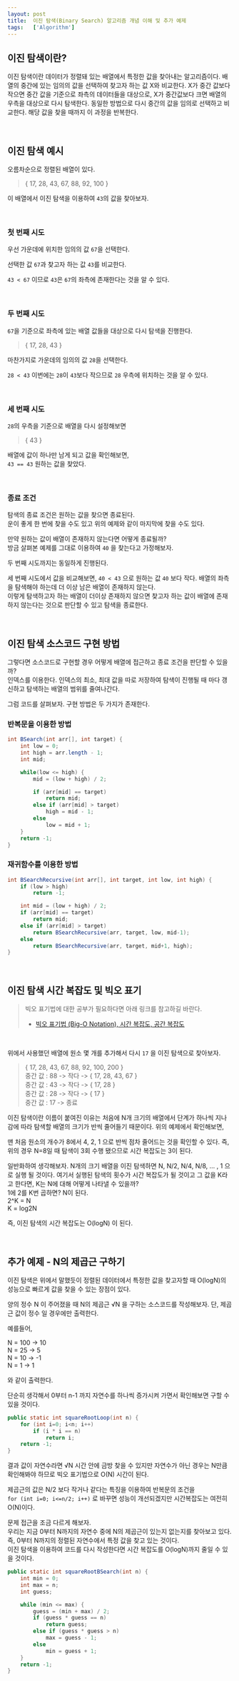 ```yaml
---
layout: post
title:  이진 탐색(Binary Search) 알고리즘 개념 이해 및 추가 예제
tags:   ['Algorithm']
---
```


## 이진 탐색이란?

이진 탐색이란 데이터가 정렬돼 있는 배열에서 특정한 값을 찾아내는 알고리즘이다. 배열의 중간에 있는 임의의 값을 선택하여 찾고자 하는 값 X와 비교한다. X가 중간 값보다 작으면 중간 값을 기준으로 좌측의 데이터들을 대상으로, X가 중간값보다 크면 배열의 우측을 대상으로 다시 탐색한다. 동일한 방법으로 다시 중간의 값을 임의로 선택하고 비교한다. 해당 값을 찾을 때까지 이 과정을 반복한다.

<br/>  

## 이진 탐색 예시  

오름차순으로 정렬된 배열이 있다.   

> { 17, 28, 43, 67, 88, 92, 100 }   

이 배열에서 이진 탐색을 이용하여 `43`의 값을 찾아보자.  

<br/>  

### 첫 번째 시도  

우선 가운데에 위치한 임의의 값 `67`을 선택한다.  

선택한 값 `67`과 찾고자 하는 값 `43`를 비교한다.  

`43 < 67` 이므로 `43`은 `67`의 좌측에 존재한다는 것을 알 수 있다.    

<br/>  

### 두 번째 시도  

`67`을 기준으로 좌측에 있는 배열 값들을 대상으로 다시 탐색을 진행한다.   

> { 17, 28, 43 }  

마찬가지로 가운데의 임의의 값 `28`을 선택한다.   

`28 < 43` 이번에는 `28`이 `43`보다 작으므로 `28` 우측에 위치하는 것을 알 수 있다.  

<br/>  

### 세 번째 시도  

`28`의 우측을 기준으로 배열을 다시 설정해보면  

> { 43 }

배열에 값이 하나만 남게 되고 값을 확인해보면,   
`43 == 43` 원하는 값을 찾았다.  

<br/>  

### 종료 조건  

탐색의 종료 조건은 원하는 값을 찾으면 종료된다.  
운이 좋게 한 번에 찾을 수도 있고 위의 예제와 같이 마지막에 찾을 수도 있다.  

만약 원하는 값이 배열이 존재하지 않는다면 어떻게 종료될까?  
방금 살펴본 예제를 그대로 이용하여 `40` 을 찾는다고 가정해보자.  

두 번째 시도까지는 동일하게 진행된다.  

세 번째 시도에서 값을 비교해보면,
`40 < 43` 으로 원하는 값 `40` 보다 작다. 배열의 좌측을 탐색해야 하는데 더 이상 남은 배열이 존재하지 않는다.  
이렇게 탐색하고자 하는 배열이 더이상 존재하지 않으면 찾고자 하는 값이 배열에 존재하지 않는다는 것으로 판단할 수 있고 탐색을 종료한다.  

<br/>  

## 이진 탐색 소스코드 구현 방법  

그렇다면 소스코드로 구현할 경우 어떻게 배열에 접근하고 종료 조건을 판단할 수 있을까?  
인덱스를 이용한다. 인덱스의 최소, 최대 값을 따로 저장하여 탐색이 진행될 때 마다 갱신하고 탐색하는 배열의 범위를 줄여나간다.  

그럼 코드를 살펴보자. 구현 방법은 두 가지가 존재한다.  

### 반복문을 이용한 방법   

```java
int BSearch(int arr[], int target) {
    int low = 0;
    int high = arr.length - 1;
    int mid;

    while(low <= high) {
        mid = (low + high) / 2;

        if (arr[mid] == target)
            return mid;
        else if (arr[mid] > target)
            high = mid - 1;
        else
            low = mid + 1;
    }
    return -1;
}
```  

### 재귀함수를 이용한 방법  

```java
int BSearchRecursive(int arr[], int target, int low, int high) {
    if (low > high)
        return -1;

    int mid = (low + high) / 2;
    if (arr[mid] == target)
        return mid;
    else if (arr[mid] > target)
        return BSearchRecursive(arr, target, low, mid-1);
    else
        return BSearchRecursive(arr, target, mid+1, high);
}
```  

<br/>  

## 이진 탐색 시간 복잡도 및 빅오 표기    

> 빅오 표기법에 대한 공부가 필요하다면 아래 링크를 참고하길 바란다.  
> - [빅오 표기법 (Big-O Notation), 시간 복잡도, 공간 복잡도](https://cjh5414.github.io/big-o-notation/)    

<br/>  

위에서 사용했던 배열에 원소 몇 개를 추가해서 다시 `17` 을 이진 탐색으로 찾아보자.  

> { 17, 28, 43, 67, 88, 92, 100, 200 }     
중간 값 : 88  ->  작다  ->  { 17, 28, 43, 67 }  
중간 값 : 43  ->  작다  ->  { 17, 28 }  
중간 값 : 28  ->  작다  ->  { 17 }  
중간 값 : 17  ->  종료  

이진 탐색이란 이름이 붙여진 이유는 처음에 N개 크기의 배열에서 단계가 하나씩 지나감에 따라 탐색할 배열의 크기가 반씩 줄어들기 때문이다. 위의 예제에서 확인해보면,

맨 처음 원소의 개수가 8에서 4, 2, 1 으로 반씩 점차 줄어드는 것을 확인할 수 있다.
즉, 위의 경우 N=8일 때 탐색이 3회 수행 됐으므로 시간 복잡도는 3이 된다.  

일반화하여 생각해보자. N개의 크기 배열을 이진 탐색하면 N, N/2, N/4, N/8, ... , 1  으로 실행 될 것이다. 여기서 실행된 탐색의 횟수가 시간 복잡도가 될 것이고 그 값을 K라고 한다면, K는 N에 대해 어떻게 나타낼 수 있을까?  
1에 2를 K번 곱하면? N이 된다.  
2^K = N  
K = log2N   

즉, 이진 탐색의 시간 복잡도는 O(logN) 이 된다.   

<br/>

## 추가 예제 - N의 제곱근 구하기  

이진 탐색은 위에서 말했듯이 정렬된 데이터에서 특정한 값을 찾고자할 때 O(logN)의 성능으로 빠르게 값을 찾을 수 있는 장점이 있다.  

양의 정수 N 이 주어졌을 때 N의 제곱근 √N 을 구하는 소스코드를 작성해보자.
단, 제곱근 값이 정수 일 경우에만 출력한다.

예를들어,

N = 100  ->  10  
N = 25   ->   5  
N = 10   ->  -1  
N =  1   ->   1  

와 같이 출력한다.   

단순히 생각해서 0부터 n-1 까지 자연수를 하나씩 증가시켜 가면서 확인해보면 구할 수 있을 것이다.  

```java  
public static int squareRootLoop(int n) {
    for (int i=0; i<n; i++)
        if (i * i == n)
            return i;
    return -1;
}
```   

결과 값이 자연수라면 √N 시간 안에 금방 찾을 수 있지만 자연수가 아닌 경우는 N만큼 확인해봐야 하므로
빅오 표기법으로 O(N) 시간이 된다.  

제곱근의 값은 N/2 보다 작거나 같다는 특징을 이용하여 반복문의 조건을  
`for (int i=0; i<=n/2; i++)` 로 바꾸면 성능이 개선되겠지만 시간복잡도는 여전히 O(N)이다.   

문제 접근을 조금 다르게 해보자.  
우리는 지금 0부터 N까지의 자연수 중에 N의 제곱근이 있는지 없는지를 찾아보고 있다.  
즉, 0부터 N까지의 정렬된 자연수에서 특정 값을 찾고 있는 것이다.   
이진 탐색을 이용하여 코드를 다시 작성한다면 시간 복잡도를 O(logN)까지 줄일 수 있을 것이다.  

```java
public static int squareRootBSearch(int n) {
    int min = 0;
    int max = n;
    int guess;

    while (min <= max) {
        guess = (min + max) / 2;
        if (guess * guess == n)
            return guess;
        else if (guess * guess > n)
            max = guess - 1;
        else
            min = guess + 1;
    }
    return -1;
}
```  
